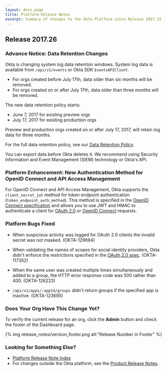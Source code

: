 ```yaml
---
layout: docs_page
title: Platform Release Notes
excerpt: Summary of changes to the Okta Platform since Release 2017.25
---
```


## Release 2017.26

### Advance Notice: Data Retention Changes

Okta is changing system log data retention windows. System log data is available from `/api/v1/events` or
Okta SDK `EventsAPIClient`.

* For orgs created before July 17th, data older than six months will be removed.
* For orgs created on or after July 17th, data older than three months will be removed.

The new data retention policy starts:

* June 7, 2017 for existing preview orgs
* July 17, 2017 for existing production orgs

Preview and production orgs created on or after July 17, 2017, will retain log data for three months.

For the full data retention policy, see our [Data Retention Policy](https://support.okta.com/help/Documentation/Knowledge_Article/Okta-Data-Retention-Policy).

You can export data before Okta deletes it. We recommend using Security Information and Event Management (SIEM) technology or Okta's API. <!-- OKTA-125424 -->

 <!-- OKTA-125424 -->

### Platform Enhancement: New Authentication Method for OpenID Connect and API Access Management
For OpenID Connect and API Access Management, Okta supports the `client_secret_jwt` method for token endpoint authentication (`token_endpoint_auth_method`).
This method is specified in the [OpenID Connect specification](http://openid.net/specs/openid-connect-core-1_0.html#ClientAuthentication)
and allows you to use JWT and HMAC to authenticate a client for [OAuth 2.0](https://developer.okta.com/docs/api/resources/oauth2.html#token-authentication-methods) or [OpenID Connect](https://developer.okta.com/docs/api/resources/oidc.html#token-authentication-methods) requests.
<!-- (OKTA-101074) -->

<!--
#### New Release of Sign-In Widget
Version 1.12.0 of the Okta Sign-In Widget is now available. This release includes new features,
enhanced support for 408/WCAG accessibility, and bug fixes. In addition, the Okta Auth SDK release is now 1.8.0.

For details, see the
[release documentation](https://github.com/okta/okta-signin-widget/releases/tag/okta-signin-widget-1.12.0).
-->
<!-- (OKTA-131204) -->


### Platform Bugs Fixed

* When suspicious activity was logged for OAuth 2.0 clients the invalid secret was not masked. (OKTA-129694)

* When validating the names of scopes for social identity providers, Okta didn't enforce the restrictions
specified in the [OAuth 2.0 spec](https://tools.ietf.org/html/rfc6749#section-3.3). (OKTA-117352)

* When the same user was created multiple times simultaneously and added to a group, the HTTP error
response code was 500 rather than 400. (OKTA-126223)

* `/api/v1/apps/:appId/groups` didn't return groups if the specified app is inactive. (OKTA-123695)

### Does Your Org Have This Change Yet?

To verify the current release for an org, click the **Admin** button and check the footer of the Dashboard page.

{% img release_notes/version_footer.png alt:"Release Number in Footer" %}

### Looking for Something Else?

* [Platform Release Note Index](platform-release-notes2016-index.html)
* For changes outside the Okta platform, see the [Product Release Notes](https://help.okta.com/en/prev/Content/Topics/ReleaseNotes/preview.htm).

